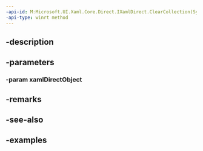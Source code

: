 ```yaml
---
-api-id: M:Microsoft.UI.Xaml.Core.Direct.IXamlDirect.ClearCollection(System.Object)
-api-type: winrt method
---
```


## -description

## -parameters

### -param xamlDirectObject

## -remarks

## -see-also

## -examples


